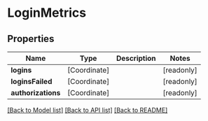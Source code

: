 # LoginMetrics

## Properties
Name | Type | Description | Notes
------------ | ------------- | ------------- | -------------
**logins** | [Coordinate] |  | [readonly] 
**loginsFailed** | [Coordinate] |  | [readonly] 
**authorizations** | [Coordinate] |  | [readonly] 

[[Back to Model list]](../README.md#documentation-for-models) [[Back to API list]](../README.md#documentation-for-api-endpoints) [[Back to README]](../README.md)


